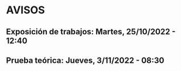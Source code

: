 # AVISOS
## Exposición de trabajos: Martes, 25/10/2022 - 12:40
## Prueba teórica: Jueves, 3/11/2022 - 08:30
